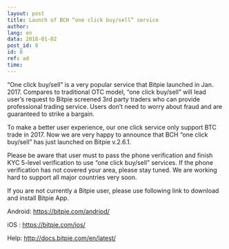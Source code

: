 ```yaml
---
layout: post
title: Launch of BCH “one click buy/sell” service
author: 
lang: en
data: 2018-01-02
post_id: 8
id: 8
ref: ad
time: 
---
```


“One click buy/sell” is a very popular service that Bitpie launched in Jan. 2017. Compares to traditional OTC model, “one click buy/sell” will lead user’s request to Bitpie screened 3rd party traders who can provide professional trading service. Users don’t need to worry about fraud and are guaranteed to strike a bargain.

To make a better user experience, our one click service only support BTC trade in 2017. Now we are very happy to announce that BCH “one click buy/sell” has just launched on Bitpie v.2.6.1.

Please be aware that user must to pass the phone verification and finish KYC 5-level verification to use “one click buy/sell” services. If the phone verification has not covered your area, please stay tuned. We are working hard to support all major countries very soon.

If you are not currently a Bitpie user, please use following link to download and install Bitpie App.

Android: <a class="link_app android" href="https://bitpie.com/android/" target="_blank">https://bitpie.com/andriod/</a>

iOS : <a class="link_app ios" href="https://bitpie.com/ios/" target="_blank">https://bitpie.com/ios/</a>

Help:  <a class="link_app" href="http://docs.bitpie.com/en/latest/" target="_blank">http://docs.bitpie.com/en/latest/</a>



